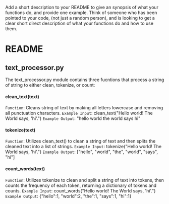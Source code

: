 Add a short description to your README to give an synopsis of what your functions do, and provide one example.
Think of someone who has been pointed to your code, (not just a random person),
and is looking to get a clear short direct description of what your functions do and how to use them.

# README

## text_processor.py
The text_processor.py module contains three fucntions that process a string of string to either clean, tokenize, or count:

#### clean_text(text)
`Function`: Cleans string of text by making all letters lowercase and removing all punctuation characters.
`Example Input`: clean_text("Hello world! The World says, 'hi'.")
`Example Output`: "hello world the world says hi"

#### tokenize(text)
`Function`: Utilizes clean_text() to clean a string of text and then splits the cleaned text into a list of strings.
`Example Input`: tokenize("Hello world! The World says, 'hi'.")
`Example Output`: ["hello", "world", "the", "world", "says", "hi"]

#### count_words(text)
`Function`: Utilizes tokenize to clean and split a string of text into tokens, then counts the frequency of each token, returning a dictionary of tokens and counts.
`Example Input`: count_words("Hello world! The World says, 'hi'.")
`Example Output`: {"hello":1, "world":2, "the":1, "says":1, "hi":1}
